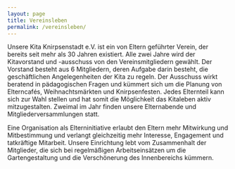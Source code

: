 ```yaml
---
layout: page
title: Vereinsleben
permalink: /vereinsleben/
---
```

Unsere Kita Knirpsenstadt e.V. ist ein von Eltern geführter Verein, der bereits seit mehr als 30 Jahren existiert. Alle zwei Jahre wird der Kitavorstand und -ausschuss von den Vereinsmitgliedern gewählt. Der Vorstand besteht aus 6 Mitgliedern, deren Aufgabe  darin besteht, die geschäftlichen Angelegenheiten der Kita zu regeln. Der Ausschuss wirkt beratend in pädagogischen Fragen und kümmert sich um die Planung von Elterncafés, Weihnachtsmärkten und Knirpsenfesten. Jedes Elternteil kann sich zur Wahl stellen und hat somit die Möglichkeit das Kitaleben aktiv mitzugestalten. Zweimal im Jahr finden unsere Elternabende und Mitgliederversammlungen statt.



Eine Organisation als Elterninitiative erlaubt den Eltern mehr Mitwirkung und Mitbestimmung und verlangt gleichzeitig mehr Interesse, Engagement und tatkräftige Mitarbeit. Unsere Einrichtung lebt vom Zusammenhalt der Mitglieder, die sich bei regelmäßigen Arbeitseinsätzen um die Gartengestaltung und die Verschönerung des Innenbereichs kümmern.
